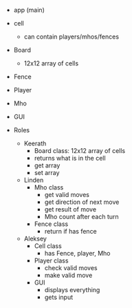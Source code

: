 - app (main)
- cell
    - can contain players/mhos/fences
- Board
    - 12x12 array of cells
- Fence
- Player
- Mho
- GUI


- Roles
    - Keerath
        - Board class: 12x12 array of cells
        - returns what is in the cell
        - get array
        - set array
    - Linden
        - Mho class
            - get valid moves
            - get direction of next move
            - get result of move
            - Mho count after each turn
        - Fence class
            - return if has fence
    - Aleksey
        - Cell class
            - has Fence, player, Mho
        - Player class
            - check valid moves
            - make valid move
        - GUI
            - displays everything
            - gets input
